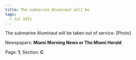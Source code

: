 ```yaml
---  
title: The submarine Aluminaut will be  
tags:  
  - Jul 1971  
---  
```

  
The submarine Aluminaut will be taken out of service. [Photo]  
  
Newspapers: **Miami Morning News or The Miami Herald**  
  
Page: **1**, Section: **C** 
